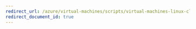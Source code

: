 ```yaml
---
redirect_url: /azure/virtual-machines/scripts/virtual-machines-linux-cli-sample-create-managed-disk-from-snapshot
redirect_document_id: true
---
```

